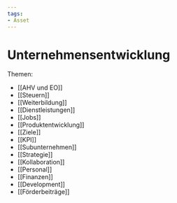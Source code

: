```yaml
---
tags:
- Asset
---
```

# Unternehmensentwicklung

Themen:

* [[AHV und EO]]
* [[Steuern]]
* [[Weiterbildung]]
* [[Dienstleistungen]]
* [[Jobs]]
* [[Produktentwicklung]]
* [[Ziele]]
* [[KPI]]
* [[Subunternehmen]]
* [[Strategie]]
* [[Kollaboration]]
* [[Personal]]
* [[Finanzen]]
* [[Development]]
* [[Förderbeiträge]]